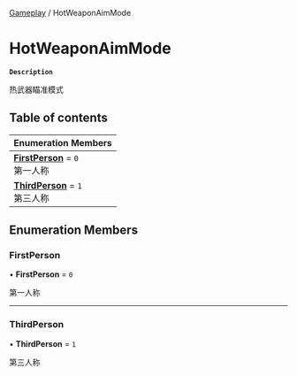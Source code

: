 [Gameplay](../modules/Gameplay.Gameplay.md) / HotWeaponAimMode

# HotWeaponAimMode <Badge type="tip" text="Enumeration" /> 

**`Description`**

热武器瞄准模式

## Table of contents

| Enumeration Members |
| :-----|
| **[FirstPerson](Gameplay.HotWeaponAimMode.md#firstperson)** = ``0`` <br> 第一人称|
| **[ThirdPerson](Gameplay.HotWeaponAimMode.md#thirdperson)** = ``1`` <br> 第三人称|

## Enumeration Members

### FirstPerson  

• **FirstPerson** = ``0``

第一人称

___

### ThirdPerson  

• **ThirdPerson** = ``1``

第三人称
